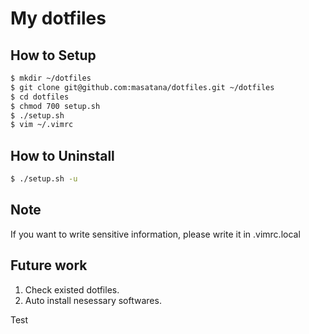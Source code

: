 # My dotfiles

## How to Setup

```sh
$ mkdir ~/dotfiles
$ git clone git@github.com:masatana/dotfiles.git ~/dotfiles
$ cd dotfiles
$ chmod 700 setup.sh
$ ./setup.sh
$ vim ~/.vimrc
```
## How to Uninstall

```sh
$ ./setup.sh -u
```

## Note
If you want to write sensitive information, please write it in .vimrc.local

## Future work
1. Check existed dotfiles.
2. Auto install nesessary softwares.

Test
